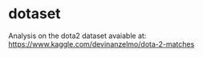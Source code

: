 # dotaset
Analysis on the dota2 dataset avaiable at:
https://www.kaggle.com/devinanzelmo/dota-2-matches
